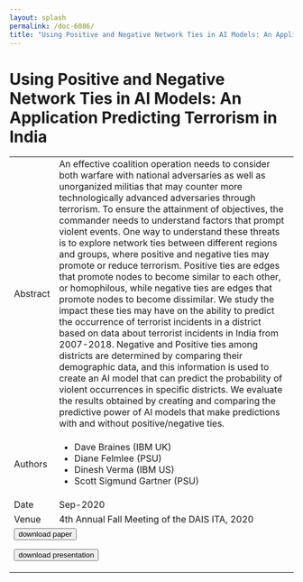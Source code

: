 ```yaml
---
layout: splash
permalink: /doc-6086/
title: "Using Positive and Negative Network Ties in AI Models: An Application Predicting Terrorism in India"
---
```


# Using Positive and Negative Network Ties in AI Models: An Application Predicting Terrorism in India

<table>
    <tbody>
    <tr>
        <td>Abstract</td>
        <td>An effective coalition operation needs to consider both warfare with national adversaries as well as unorganized militias that may counter more technologically advanced adversaries through terrorism. To ensure the attainment of objectives, the commander needs to understand factors that prompt violent events. One way to understand these threats is to explore network ties between different regions and groups, where positive and negative ties may promote or reduce terrorism. Positive ties are edges that promote nodes to become similar to each other, or homophilous, while negative ties are edges that promote nodes to become dissimilar. We study the impact these ties may have on the ability to predict the occurrence of terrorist incidents in a district based on data about terrorist incidents in India from 2007-2018. Negative and Positive ties among districts are determined by comparing their demographic data, and this information is used to create an AI model that can predict the probability of violent occurrences in specific districts. We evaluate the results obtained by creating and comparing the predictive power of AI models that make predictions with and without positive/negative ties.</td>
    </tr>
    <tr>
        <td>Authors</td>
        <td>
            <ul>
                <li>Dave Braines (IBM UK)</li>
                <li>Diane Felmlee (PSU)</li>
                <li>Dinesh Verma (IBM US)</li>
                <li>Scott Sigmund Gartner (PSU)</li>
            </ul>
        </td>
    </tr>
    <tr>
        <td>Date</td>
        <td>Sep-2020</td>
    </tr>
    <tr>
        <td>Venue</td>
        <td>4th Annual Fall Meeting of the DAIS ITA, 2020</td>
    </tr>
        <tr>
            <td colspan="2">
                <form method="get" action="https://ibm.box.com/v/doc-6086-paper">
                    <button type="submit">download paper</button>
                </form>
                <form method="get" action="https://ibm.box.com/v/doc-6086-slides">
                    <button type="submit">download presentation</button>
                </form>
            </td>
        </tr>
    </tbody>
</table>
